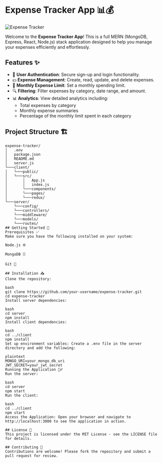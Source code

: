 # Expense Tracker App 📊💰

![Expense Tracker](https://path-to-your-image.com/image.png)

Welcome to the **Expense Tracker App**! This is a full MERN (MongoDB, Express, React, Node.js) stack application designed to help you manage your expenses efficiently and effortlessly.

## Features ✨

- 🔐 **User Authentication**: Secure sign-up and login functionality.
- 💵 **Expense Management**: Create, read, update, and delete expenses.
- 📅 **Monthly Expense Limit**: Set a monthly spending limit.
- 🔍 **Filtering**: Filter expenses by category, date range, and amount.
- 📊 **Analytics**: View detailed analytics including:
  - Total expenses by category
  - Monthly expense summaries
  - Percentage of the monthly limit spent in each category

## Project Structure 🏗️

```plaintext
expense-tracker/
│   .env
│   package.json
│   README.md
│   server.js
└───client/
│   └───public/
│   └───src/
│       │   App.js
│       │   index.js
│       └───components/
│       └───pages/
│       └───redux/
└───server/
    └───config/
    └───controllers/
    └───middleware/
    └───models/
    └───routes/
## Getting Started 🚀
Prerequisites ✅
Make sure you have the following installed on your system:

Node.js 🌐

MongoDB 🗄️

Git 🔧

## Installation 📥
Clone the repository:

bash
git clone https://github.com/your-username/expense-tracker.git
cd expense-tracker
Install server dependencies:

bash
cd server
npm install
Install client dependencies:

bash
cd ../client
npm install
Set up environment variables: Create a .env file in the server directory and add the following:

plaintext
MONGO_URI=your_mongo_db_uri
JWT_SECRET=your_jwt_secret
Running the Application 🏃‍♂️
Run the server:

bash
cd server
npm start
Run the client:

bash
cd ../client
npm start
Access the Application: Open your browser and navigate to http://localhost:3000 to see the application in action.

## License 📄
This project is licensed under the MIT License - see the LICENSE file for details.

## Contributing 🤝
Contributions are welcome! Please fork the repository and submit a pull request for review.